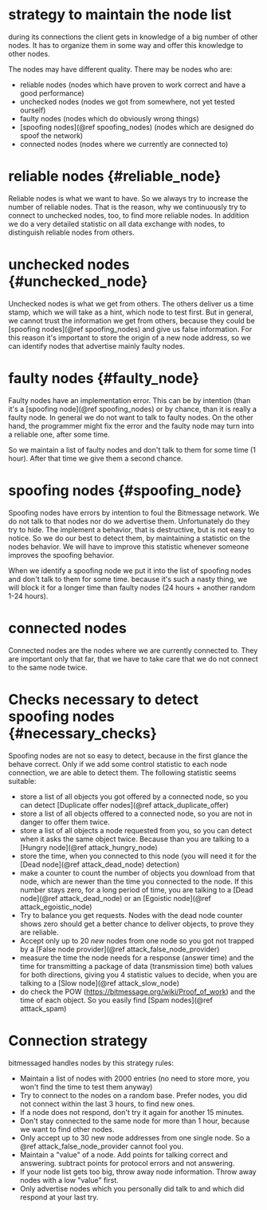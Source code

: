 strategy to maintain the node list
==================================

during its connections the client gets in knowledge of a big number of other nodes.
It has to organize them in some way and offer this knowledge to other nodes.

The nodes may have different quality. There may be nodes who are:
- reliable nodes (nodes which have proven to work correct and have a good performance)
- unchecked nodes (nodes we got from somewhere, not yet tested ourself)
- faulty nodes (nodes which do obviously wrong things)
- [spoofing nodes](@ref spoofing_nodes) (nodes which are designed do spoof the network)
- connected nodes (nodes where we currently are connected to)

reliable nodes    {#reliable_node}
==================================

Reliable nodes is what we want to have. So we always try to increase the number of reliable nodes.
That is the reason, why we continuously try to connect to unchecked nodes, too, to find more reliable nodes.
In addition we do a very detailed statistic on all data exchange with nodes, to distinguish reliable nodes from others.

unchecked nodes   {#unchecked_node}
===================================

Unchecked nodes is what we get from others. The others deliver us a time stamp, which we will take as a hint,
which node to test first.
But in general, we cannot trust the information we get from others, because they could be [spoofing nodes](@ref spoofing_nodes)
and give us false information.
For this reason it's important to store the origin of a new node address, so we can identify nodes that 
advertise mainly faulty nodes.

faulty nodes     {#faulty_node}
===============================

Faulty nodes have an implementation error. This can be by intention (than it's a [spoofing node](@ref spoofing_nodes) or by chance, than it is really a faulty node.
In general we do not want to talk to faulty nodes. On the other hand, the programmer might fix
the error and the faulty node may turn into a reliable one, after some time.

So we maintain a list of faulty nodes and don't talk to them for some time (1 hour). After that time we give them a second chance.

spoofing nodes     {#spoofing_node}
===================================

Spoofing nodes have errors by intention to foul the Bitmessage network. We do not talk to that nodes nor do we advertise them.
Unfortunately do they try to hide. The implement a behavior, that is destructive, but is not easy to notice.
So we do our best to detect them, by maintaining a statistic on the nodes behavior. We will have to improve this statistic whenever someone improves the spoofing behavior.

When we identify a spoofing node we put it into the list of spoofing nodes and don't talk to them for some time. because it's such a nasty thing, we will block it for a longer time than faulty nodes (24 hours + another random 1-24 hours).

connected nodes
===============

Connected nodes are the nodes where we are currently connected to. They are important only that far, that we have to take care that we do not connect to the same node twice.



Checks necessary to detect spoofing nodes {#necessary_checks}
=============================================================

Spoofing nodes are not so easy to detect, because in the first glance the behave correct. Only if we add some control statistic to each node connection, we are able to detect them. The following statistic seems suitable:

- store a list of all objects you got offered by a connected node, so you can detect [Duplicate offer nodes](@ref attack_duplicate_offer)
- store a list of all objects offered to a connected node, so you are not in danger to offer them twice.
- store a list of all objects a node requested from you, so you can detect when it asks the same object twice. Because than you are talking to a [Hungry node](@ref attack_hungry_node)
- store the time, when you connected to this node (you will need it for the [Dead node](@ref attack_dead_node) detection)
- make a counter to count the number of objects you download from that node, which are newer than the time you connected to the node. If this number stays zero, for a long period of time, you are talking to a  [Dead node](@ref attack_dead_node) or an [Egoistic node](@ref attack_egoistic_node)
- Try to balance you get requests. Nodes with the dead node counter shows zero should get a better chance to deliver objects, to prove they are reliable.
- Accept only up to 20 _new_ nodes from one node so you got not trapped by a [False node provider](@ref attack_false_node_provider)
- measure the time the node needs for a response (answer time) and the time for transmitting a package of data (transmission time) both values for both directions, giving you 4 statistic values to decide, when you are talking to a [Slow node](@ref attack_slow_node)
- do check the POW (https://bitmessage.org/wiki/Proof_of_work) and the time of each object. So you easily find [Spam nodes](@ref atttack_spam)


Connection strategy
===================

bitmessaged handles nodes by this strategy rules:

- Maintain a list of nodes with 2000 entries (no need to store more, you won't find the time to test them anyway)
- Try to connect to the nodes on a random base. Prefer nodes, you did not connect within the last 3 hours, to find new ones.
- If a node does not respond, don't try it again for another 15 minutes.
- Don't stay connected to the same node for more than 1 hour, because we want to find other nodes.
- Only accept up to 30 new node addresses from one single node. So a @ref attack_false_node_provider cannot fool you.
- Maintain a "value" of a node. Add points for talking correct and answering. subtract points for protocol errors and not answering.
- If your node list gets too big, throw away node information. Throw away nodes with a low "value" first.
- Only advertise nodes which you personally did talk to and which did respond at your last try.





